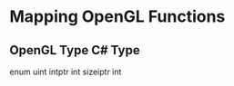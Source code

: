 ﻿Mapping OpenGL Functions
========================

OpenGL Type         C# Type
---------------------------
enum                uint
intptr              int
sizeiptr            int